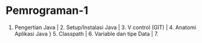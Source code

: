 Pemrograman-1
=============

1. Pengertian Java | 2. Setup/Instalasi Java | 3. V control (GIT) | 4. Anatomi Aplikasi Java } 5. Classpath | 6. Variable dan tipe Data | 7.
